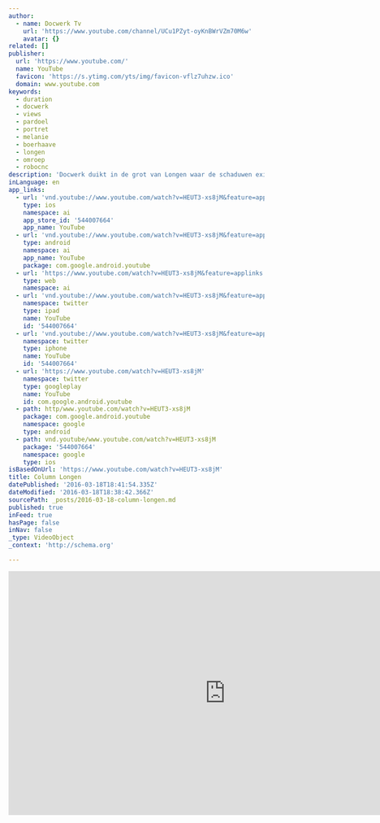 ```yaml
---
author:
  - name: Docwerk Tv
    url: 'https://www.youtube.com/channel/UCu1PZyt-oyKnBWrVZm70M6w'
    avatar: {}
related: []
publisher:
  url: 'https://www.youtube.com/'
  name: YouTube
  favicon: 'https://s.ytimg.com/yts/img/favicon-vflz7uhzw.ico'
  domain: www.youtube.com
keywords:
  - duration
  - docwerk
  - views
  - pardoel
  - portret
  - melanie
  - boerhaave
  - longen
  - omroep
  - robocnc
description: 'Docwerk duikt in de grot van Longen waar de schaduwen existentiële vragen over bewustzijn en kunstmatige intelligentie bespelen. Projectinformatie Lichting: 2 / 2015 Regie: Melanie Pardoel Camera: Patrice Winfield, Melanie Pardoel Geluid: Ralph Timmermans Montage: Melanie Pardoel Productie: Melanie Pardoel Lengte: 3 min Formaat: HD Taal: Ned Omroep: Omroep Brabant'
inLanguage: en
app_links:
  - url: 'vnd.youtube://www.youtube.com/watch?v=HEUT3-xs8jM&feature=applinks'
    type: ios
    namespace: ai
    app_store_id: '544007664'
    app_name: YouTube
  - url: 'vnd.youtube://www.youtube.com/watch?v=HEUT3-xs8jM&feature=applinks'
    type: android
    namespace: ai
    app_name: YouTube
    package: com.google.android.youtube
  - url: 'https://www.youtube.com/watch?v=HEUT3-xs8jM&feature=applinks'
    type: web
    namespace: ai
  - url: 'vnd.youtube://www.youtube.com/watch?v=HEUT3-xs8jM&feature=applinks'
    namespace: twitter
    type: ipad
    name: YouTube
    id: '544007664'
  - url: 'vnd.youtube://www.youtube.com/watch?v=HEUT3-xs8jM&feature=applinks'
    namespace: twitter
    type: iphone
    name: YouTube
    id: '544007664'
  - url: 'https://www.youtube.com/watch?v=HEUT3-xs8jM'
    namespace: twitter
    type: googleplay
    name: YouTube
    id: com.google.android.youtube
  - path: http/www.youtube.com/watch?v=HEUT3-xs8jM
    package: com.google.android.youtube
    namespace: google
    type: android
  - path: vnd.youtube/www.youtube.com/watch?v=HEUT3-xs8jM
    package: '544007664'
    namespace: google
    type: ios
isBasedOnUrl: 'https://www.youtube.com/watch?v=HEUT3-xs8jM'
title: Column Longen
datePublished: '2016-03-18T18:41:54.335Z'
dateModified: '2016-03-18T18:38:42.366Z'
sourcePath: _posts/2016-03-18-column-longen.md
published: true
inFeed: true
hasPage: false
inNav: false
_type: VideoObject
_context: 'http://schema.org'

---
```

<iframe src="https://cdn.embedly.com/widgets/media.html?src=https%3A%2F%2Fwww.youtube.com%2Fembed%2FHEUT3-xs8jM%3Ffeature%3Doembed&amp;url=https%3A%2F%2Fwww.youtube.com%2Fwatch%3Fv%3DHEUT3-xs8jM&amp;image=https%3A%2F%2Fi.ytimg.com%2Fvi%2FHEUT3-xs8jM%2Fhqdefault.jpg&amp;key=b7d04c9b404c499eba89ee7072e1c4f7&amp;type=text%2Fhtml&amp;schema=youtube" width="854" height="480" scrolling="no" frameborder="0" allowfullscreen="allowfullscreen" style=""></iframe>